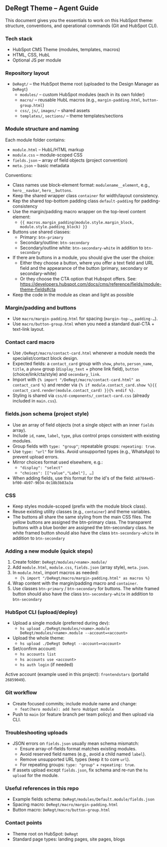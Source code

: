 ## DeRegt Theme – Agent Guide

This document gives you the essentials to work on this HubSpot theme: structure, conventions, and operational commands (Git and HubSpot CLI).

### Tech stack
- HubSpot CMS Theme (modules, templates, macros)
- HTML, CSS, HubL
- Optional JS per module

### Repository layout
- `DeRegt/` – the HubSpot theme root (uploaded to the Design Manager as `DeRegt`)
  - `modules/` – custom HubSpot modules (each in its own folder)
  - `macro/` – reusable HubL macros (e.g., `margin-padding.html`, `button-group.html`)
  - `css/`, `js/`, `images/` – shared assets
  - `templates/`, `sections/` – theme templates/sections

### Module structure and naming
Each module folder contains:
- `module.html` – HubL/HTML markup
- `module.css` – module-scoped CSS
- `fields.json` – array of field objects (project convention)
- `meta.json` – basic metadata

Conventions:
- Class names use block-element format: `modulename__element`, e.g., `hero__navbar`, `hero__buttons`.
- Keep the shared wrapper class `container` for width/layout consistency.
- Kep the shared top-bottom padding class `default-padding` for padding-consistency
- Use the margin/padding macro wrapper on the top-level content element:
  - `{{ macros.margin_padding(module.style.margin_block, module.style.padding_block) }}`
- Buttons use shared classes:
  - Primary: `btn-primary`
  - Secondary/outline: `btn-secondary`
  - Secondary/outline white: `btn-secondary-white` in addition to `btn-secondary`
- If there are buttons in a module, you should give the user the choice:
  - Either they choose a button, where you offer a text field and URL field and the appearance of the button (primary, secondary or secondary-white)
  - Or they choose the CTA option that Hubspot offers. See: https://developers.hubspot.com/docs/cms/reference/fields/module-theme-fields#cta
- Keep the code in the module as clean and light as possible

### Margin/padding and buttons
- Use `macro/margin-padding.html` for spacing (`margin-top-…`, `padding-…`).
- Use `macro/button-group.html` when you need a standard dual-CTA + text-link layout.


### Contact card macro
- Use `/DeRegt/macro/contact-card.html` whenever a module needs the specialist/contact block design.
- Expected fields: a `contact_card` group with `show`, `photo`, `person_name`, `title`, a `phone` group (`display_text` + phone link field), `button` (choice/link/cta/style) and `secondary_link`.
- Import with `{% import "/DeRegt/macro/contact-card.html" as contact_card %}` and render via `{% if module.contact_card.show %}{{ contact_card.render(module.contact_card) }}{% endif %}`.
- Styling is shared via `css/d-components/_contact-card.css` (already included in `main.css`).

### fields.json schema (project style)
- Use an array of field objects (not a single object with an inner `fields` array).
- Include `id`, `name`, `label`, `type`, plus control props consistent with existing modules.
- Group fields with `type: "group"`; repeatable groups: `repeating: true`.
- Use `type: "url"` for links. Avoid unsupported types (e.g., WhatsApp) to prevent upload errors.
- Mirror choices format used elsewhere, e.g.:
  - `"display": "select"`
  - `"choices": [["value","Label"], …]`
- When adding fields, use this format for the id's of the field: `a8784e45-bf00-4b97-9034-0c18b3b83a3a`


### CSS
- Keep styles module-scoped (prefix with the module block class).
- Reuse existing utility classes (e.g., `container`) and theme variables.
- The buttons all share the same styling from the main CSS files. The yellow buttons are assigned the btn-primary class. The transparent buttons with a blue border are assigned the btn-secondary class. he white framed button should also have the class `btn-secondary-white` in addition to `btn-secondary` 

### Adding a new module (quick steps)
1. Create folder: `DeRegt/modules/<name>.module/`
2. Add `module.html`, `module.css`, `fields.json` (array style), `meta.json`.
3. In `module.html`, import macros as needed:
   - `{% import "/DeRegt/macro/margin-padding.html" as macros %}`
4. Wrap content with the margin/padding macro and `container`.
5. Use classes `btn-primary` / `btn-secondary` for buttons. The white framed button should also have the class `btn-secondary-white` in addition to `btn-secondary` 

### HubSpot CLI (upload/deploy)
- Upload a single module (preferred during dev):
  - `hs upload ./DeRegt/modules/<name>.module DeRegt/modules/<name>.module --account=<account>`
- Upload the whole theme:
  - `hs upload ./DeRegt DeRegt --account=<account>`
- Set/confirm account:
  - `hs accounts list`
  - `hs accounts use <account>`
  - `hs auth login` (if needed)

Active account (example used in this project): `frontendstars` (portalId `26859049`).

### Git workflow
- Create focused commits; include module name and change:
  - `feat(hero module): add hero HubSpot module`
- Push to `main` (or feature branch per team policy) and then upload via CLI.

### Troubleshooting uploads
- JSON errors on `fields.json` usually mean schema mismatch:
  - Ensure array-of-fields format matches existing modules.
  - Avoid reserved field names (e.g., avoid a child named `label`).
  - Remove unsupported URL types (keep it to core `url`).
  - For repeating groups: `type: "group"` + `repeating: true`.
- If assets upload except `fields.json`, fix schema and re-run the `hs upload` for the module.

### Useful references in this repo
- Example fields schema: `DeRegt/modules/Default.module/fields.json`
- Spacing macro: `DeRegt/macro/margin-padding.html`
- Button macro: `DeRegt/macro/button-group.html`

### Contact points
- Theme root on HubSpot: `DeRegt`
- Standard page types: landing pages, site pages, blogs


